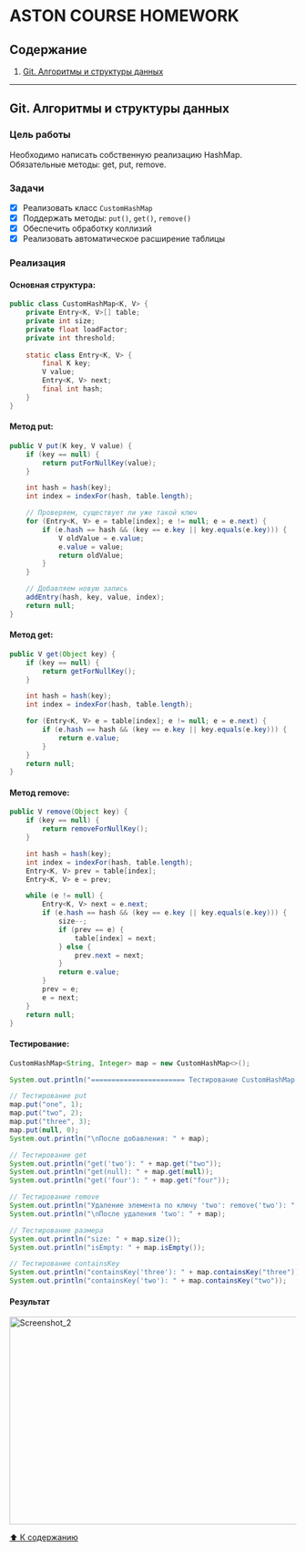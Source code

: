 # ASTON COURSE HOMEWORK

## Содержание
1. [Git. Алгоритмы и структуры данных](#git-алгоритмы-и-структуры-данных)

---

## Git. Алгоритмы и структуры данных

### Цель работы
Необходимо написать собственную реализацию HashMap. Обязательные методы: get, put, remove.

### Задачи
- [x] Реализовать класс `CustomHashMap`
- [x] Поддержать методы: `put()`, `get()`, `remove()`
- [x] Обеспечить обработку коллизий
- [x] Реализовать автоматическое расширение таблицы

### Реализация

#### Основная структура:
```java
public class CustomHashMap<K, V> {
    private Entry<K, V>[] table;
    private int size;
    private float loadFactor;
    private int threshold;
    
    static class Entry<K, V> {
        final K key;
        V value;
        Entry<K, V> next;
        final int hash;
    }
}
```
#### Метод put:
```java
public V put(K key, V value) {
    if (key == null) {
        return putForNullKey(value);
    }

    int hash = hash(key);
    int index = indexFor(hash, table.length);

    // Проверяем, существует ли уже такой ключ
    for (Entry<K, V> e = table[index]; e != null; e = e.next) {
        if (e.hash == hash && (key == e.key || key.equals(e.key))) {
            V oldValue = e.value;
            e.value = value;
            return oldValue;
        }
    }

    // Добавляем новую запись
    addEntry(hash, key, value, index);
    return null;
}
```
#### Метод get:
```java
public V get(Object key) {
    if (key == null) {
        return getForNullKey();
    }

    int hash = hash(key);
    int index = indexFor(hash, table.length);

    for (Entry<K, V> e = table[index]; e != null; e = e.next) {
        if (e.hash == hash && (key == e.key || key.equals(e.key))) {
            return e.value;
        }
    }
    return null;
}
```
#### Метод remove:
```java
public V remove(Object key) {
    if (key == null) {
        return removeForNullKey();
    }

    int hash = hash(key);
    int index = indexFor(hash, table.length);
    Entry<K, V> prev = table[index];
    Entry<K, V> e = prev;

    while (e != null) {
        Entry<K, V> next = e.next;
        if (e.hash == hash && (key == e.key || key.equals(e.key))) {
            size--;
            if (prev == e) {
                table[index] = next;
            } else {
                prev.next = next;
            }
            return e.value;
        }
        prev = e;
        e = next;
    }
    return null;
}
```
#### Тестирование:
```java
CustomHashMap<String, Integer> map = new CustomHashMap<>();

System.out.println("======================= Тестирование CustomHashMap =======================");

// Тестирование put
map.put("one", 1);
map.put("two", 2);
map.put("three", 3);
map.put(null, 0);
System.out.println("\nПосле добавления: " + map);

// Тестирование get
System.out.println("get('two'): " + map.get("two"));
System.out.println("get(null): " + map.get(null));
System.out.println("get('four'): " + map.get("four"));

// Тестирование remove
System.out.println("Удаление элемента по ключу 'two': remove('two'): " + map.remove("two"));
System.out.println("\nПосле удаления 'two': " + map);

// Тестирование размера
System.out.println("size: " + map.size());
System.out.println("isEmpty: " + map.isEmpty());

// Тестирование containsKey
System.out.println("containsKey('three'): " + map.containsKey("three"));
System.out.println("containsKey('two'): " + map.containsKey("two"));
```

#### Результат

<img width="1071" height="364" alt="Screenshot_2" src="https://github.com/user-attachments/assets/b8bbe6ba-4dad-492b-8bc1-4387887d94c8" />

[⬆️ К содержанию](#содержание)
